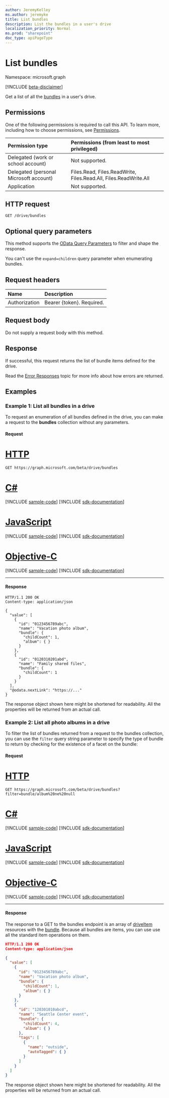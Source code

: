```yaml
---
author: JeremyKelley
ms.author: jeremyke
title: List bundles
description: List the bundles in a user's drive
localization_priority: Normal
ms.prod: "sharepoint"
doc_type: apiPageType
---
```


# List bundles

Namespace: microsoft.graph

[!INCLUDE [beta-disclaimer](../../includes/beta-disclaimer.md)]

Get a list of all the [bundles][bundle] in a user's drive.

## Permissions

One of the following permissions is required to call this API. To learn more, including how to choose permissions, see [Permissions](/graph/permissions-reference).

|Permission type      | Permissions (from least to most privileged)              |
|:--------------------|:---------------------------------------------------------|
|Delegated (work or school account) | Not supported.                             |
|Delegated (personal Microsoft account) | Files.Read, Files.ReadWrite, Files.Read.All, Files.ReadWrite.All    |
|Application          | Not supported.                                           |

## HTTP request

<!-- { "blockType": "ignored" } -->

```http
GET /drive/bundles
```

## Optional query parameters

This method supports the [OData Query Parameters][] to filter and shape the response.

You can't use the `expand=children` query parameter when enumerating bundles.

## Request headers

| Name          | Description  |
|:------------- |:------------ |
| Authorization | Bearer \{token\}. Required. |

## Request body

Do not supply a request body with this method.

## Response

If successful, this request returns the list of bundle items defined for the drive.

Read the [Error Responses][error-response] topic for more info about how errors are returned.

## Examples

### Example 1: List all bundles in a drive

To request an enumeration of all bundles defined in the drive, you can make a request to the **bundles** collection without any parameters.

#### Request


# [HTTP](#tab/http)
<!-- { "blockType": "request", "name": "list-all-bundles", "tags": "service.onedrive" } -->

```msgraph-interactive
GET https://graph.microsoft.com/beta/drive/bundles
```
# [C#](#tab/csharp)
[!INCLUDE [sample-code](../includes/snippets/csharp/list-all-bundles-csharp-snippets.md)]
[!INCLUDE [sdk-documentation](../includes/snippets/snippets-sdk-documentation-link.md)]

# [JavaScript](#tab/javascript)
[!INCLUDE [sample-code](../includes/snippets/javascript/list-all-bundles-javascript-snippets.md)]
[!INCLUDE [sdk-documentation](../includes/snippets/snippets-sdk-documentation-link.md)]

# [Objective-C](#tab/objc)
[!INCLUDE [sample-code](../includes/snippets/objc/list-all-bundles-objc-snippets.md)]
[!INCLUDE [sdk-documentation](../includes/snippets/snippets-sdk-documentation-link.md)]

---


#### Response

<!-- { "blockType": "response", "@odata.type": "microsoft.graph.driveItem", "truncated": true, "isCollection": true } -->

```http
HTTP/1.1 200 OK
Content-type: application/json

{
  "value": [
    {
      "id": "0123456789abc",
      "name": "Vacation photo album",
      "bundle": {
        "childCount": 1,
        "album": { }
      }
    },
    {
      "id": "0120310201abd",
      "name": "Family shared files",
      "bundle": {
        "childCount": 1
      }
    }
  ],
  "@odata.nextLink": "https://..."
}
```

The response object shown here might be shortened for readability. All the properties will be returned from an actual call.


### Example 2: List all photo albums in a drive

To filter the list of bundles returned from a request to the bundles collection, you can use the `filter` query string parameter to specify the type of bundle to return by checking for the existence of a facet on the bundle:

#### Request


# [HTTP](#tab/http)
<!-- {"blockType": "request", "name": "list-album-bundles", "tags": "service.onedrive" } -->

```msgraph-interactive
GET https://graph.microsoft.com/beta/drive/bundles?filter=bundle/album%20ne%20null
```
# [C#](#tab/csharp)
[!INCLUDE [sample-code](../includes/snippets/csharp/list-album-bundles-csharp-snippets.md)]
[!INCLUDE [sdk-documentation](../includes/snippets/snippets-sdk-documentation-link.md)]

# [JavaScript](#tab/javascript)
[!INCLUDE [sample-code](../includes/snippets/javascript/list-album-bundles-javascript-snippets.md)]
[!INCLUDE [sdk-documentation](../includes/snippets/snippets-sdk-documentation-link.md)]

# [Objective-C](#tab/objc)
[!INCLUDE [sample-code](../includes/snippets/objc/list-album-bundles-objc-snippets.md)]
[!INCLUDE [sdk-documentation](../includes/snippets/snippets-sdk-documentation-link.md)]

---


#### Response

The response to a GET to the bundles endpoint is an array of [driveItem][] resources with the [bundle][].
Because all bundles are items, you can use use all the standard item operations on them.

<!-- { "blockType": "response", "@odata.type": "microsoft.graph.driveItem", "truncated": true, "isCollection": true } -->

```json
HTTP/1.1 200 OK
Content-type: application/json

{
  "value": [
    {
      "id": "0123456789abc",
      "name": "Vacation photo album",
      "bundle": {
        "childCount": 1,
        "album": { }
      }
    },
    {
      "id": "120301010abcd",
      "name": "Seattle Center event",
      "bundle": {
        "childCount": 4,
        "album": { }
      },
      "tags": [
        {
          "name": "outside",
          "autoTagged": { }
        }
      ]
    }
  ]
}
```

The response object shown here might be shortened for readability. All the properties will be returned from an actual call.


[bundle]: ../resources/bundle.md
[driveItem]: ../resources/driveItem.md
[error-response]: /graph/errors
[OData Query Parameters]: /graph/query-parameters

<!-- {
  "type": "#page.annotation",
  "description": "List the bundles in a drive.",
  "keywords": "list,bundle,collection",
  "section": "documentation",
  "tocPath": "Bundles/List"
} -->
